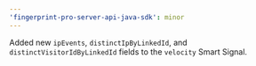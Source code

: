 ```yaml
---
'fingerprint-pro-server-api-java-sdk': minor
---
```


Added new `ipEvents`, `distinctIpByLinkedId`, and `distinctVisitorIdByLinkedId` fields to the `velocity` Smart Signal.
